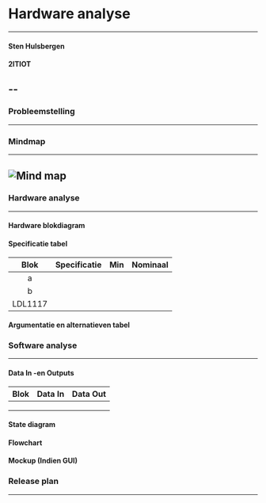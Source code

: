 # Hardware analyse
------
#### Sten Hulsbergen
#### 2ITIOT
--
------
### Probleemstelling
------


### Mindmap
------
![Mind map](https://user-images.githubusercontent.com/94611203/158987616-bdd657eb-4a7b-45aa-b957-adb5875e1223.png)
--

### Hardware analyse
------
#### Hardware blokdiagram


#### Specificatie tabel
| Blok | Specificatie | Min | Nominaal |
|:----:|:------------:|:---:|:--------:|
| a    |              |     |          |
| b    |              |     |          |
| LDL1117     |              |     |          |

#### Argumentatie en alternatieven tabel



### Software analyse
------
#### Data In -en Outputs
| Blok | Data In | Data Out |
|:----:|:-------:|:--------:|
|      |         |          |
|      |         |          |
|      |         |          |

#### State diagram


#### Flowchart



#### Mockup (Indien GUI)


### Release plan
------


